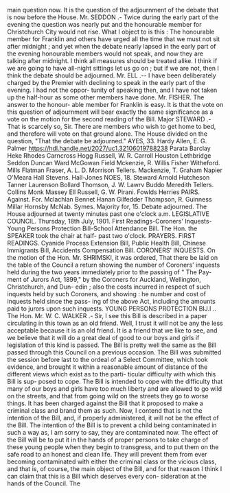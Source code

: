 main question now. It is the question of the adjournment of the debate that is now before the House. Mr. SEDDON .- Twice during the early part of the evening the question was nearly put and the honourable member for Christchurch City would not rise. What I object to is this : The honourable member for Franklin and others have urged all the time that we must not sit after midnight ; and yet when the debate nearly lapsed in the early part of the evening honourable members would not speak, and now they are talking after midnight. I think all measures should be treated alike. I think if we are going to have all-night sittings let us go on ; but if we are not, then I think the debate should be adjourned. Mr. ELL .-- I have been deliberately charged by the Premier with declining to speak in the early part of the evening. I had not the oppor- tunity of speaking then, and I have not taken up the half-hour as some other members have done. Mr. FISHER. The answer to the honour- able member for Franklin is easy. It is that the vote on this question of adjournment will bear exactly the same significance as a vote on the motion for the second reading of the Bill. Major STEWARD .- That is scarcely so, Sir. There are members who wish to get home to bed, and therefore will vote on that ground alone. The House divided on the question, "That the debate be adjourned." AYES, 33. Hardy Allen, E. G. Palmer https://hdl.handle.net/2027/uc1.32106019788238 Parata Barclay Heke Rhodes Carncross Hogg Russell, W. R. Carroll Houston Lethbridge Seddon Duncan Ward McGowan Field Mckenzie, R. Willis Fisher Witheford. Mills Flatman Fraser, A. L. D. Morrison Tellers. Mackenzie, T. Graham Napier O'Meara Hall Stevens. Hall-Jones NOES, 18. Steward Arnold Hutcheson Tanner Laurenson Bollard Thomson, J. W. Lawrv Buddo Meredith Tellers. Collins Monk Massey Ell Russell, G. W. Pirani. Fowlds Herries PAIRS. Against. For. Mclachlan Bennet Hanan Gilfedder Thompson, R. Guinness Millar Hornsby McNab. Symes. Majority for, 15. Debate adjourned. The House adjourned at twenty minutes past one o'clock a.m. LEGISLATIVE COUNCIL. Thursday, 18th July, 1901. First Readings-Coroners' Inquests-Young Persons Protection Bill-School Attendance Bill. The Hon. the SPEAKER took the chair at half- past two o'clock. PRAYERS. FIRST READINGS. Cyanide Process Extension Bill, Public Health Bill, Chinese Immigrants Bill, Accidents Compensation Bill. CORONERS' INQUESTS. On the motion of the Hon. Mr. SHRIMSKI, it was ordered, That there be laid on the table of the Council a return showing the number of Coroners' inquests held during the two years immediately prior to the passing of " The Pay- ment of Jurors Act, 1899," by the Coroners for Auckland, Wellington, Christchurch, and Dun- edin ; also the costs incurred in respect of such inquests held by such Coroners, and showing : he number and cost of inquests held since the pass- ing of the above Act, including the amounts paid to jurors upon such inquests. YOUNG PERSONS PROTECTION BIJ.I .. The Hon. Mr. W. C. WALKER .- Sir, I see this Bill is described in a paper circulating in this town as an old friend. Well, I trust it will not be any the less acceptable because it is an old friend. It is a friend that we like to see, and we believe that it will do a great deal of good to our boys and girls if legislation of this kind is passed. The Bill is pretty well the same as the Bill passed through this Council on a previous occasion. The Bill was submitted the session before last to the ordeal of a Select Committee, which took evidence, and brought it within a reasonable amount of distance of the different views which exist as to the parti- ticular difficulty with which this Bill is sup- posed to cope. The Bill is intended to cope with the difficulty that many of our boys and girls have too much liberty and are allowed to go wild on the streets, and that from going wild on the streets they go to worse things. It has been charged against the Bill that it proposed to make a criminal class and brand them as such. Now, I contend that is not the intention of the Bill, and, if properly administered, it will not be the effect of the Bill. The intention of the Bill is to prevent a child being contaminated in such a way as, I am sorry to say, they are contaminated now. The effect of the Bill will be to put it in the hands of proper persons to take charge of these young people when they begin to transgress, and to put them on the safe road to an honest and clean life. They will prevent them from ever becoming contaminated with either the criminal class or the vicious class, and that is, of course, the main object of the Bill, and for that reason I think I can claim that this is a Bill which deserves every con- sideration at the hands of the Council. The 